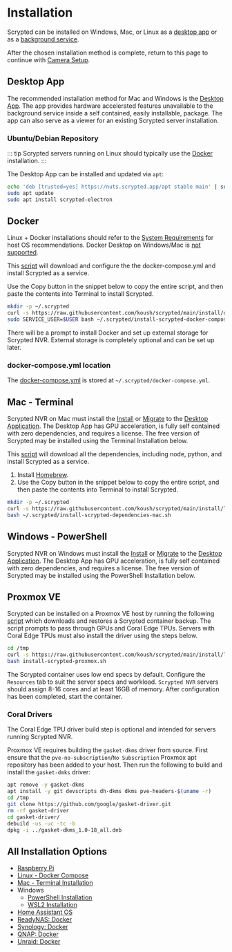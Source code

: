 # Installation

Scrypted can be installed on Windows, Mac, or Linux as a [desktop app](#desktop-app) or as a [background service](#background-service).

After the chosen installation method is complete, return to this page to continue with [Camera Setup](/camera-preparation.md).

## Desktop App

The recommended installation method for Mac and Windows is the [Desktop App](/desktop-application). The app provides hardware accelerated 
features unavailable to the background service inside a self contained, easily installable, package. The app can also serve as a viewer for an existing Scrypted server installation.

### Ubuntu/Debian Repository

::: tip
Scrypted servers running on Linux should typically use the [Docker](#docker) installation. 
:::

The Desktop App can be installed and updated via `apt`: 

```sh
echo 'deb [trusted=yes] https://nuts.scrypted.app/apt stable main' | sudo tee /etc/apt/sources.list.d/scrypted.list
sudo apt update
sudo apt install scrypted-electron
```

## Docker

Linux + Docker installations should refer to the [System Requirements](/server-hardware#scrypted-host-operating-system) for host OS recommendations. Docker Desktop on Windows/Mac is [not supported](https://github.com/koush/scrypted/wiki/Installation:-Docker-Desktop).

This [script](https://github.com/koush/scrypted/blob/main/install/docker/install-scrypted-docker-compose.sh) will download and configure the the docker-compose.yml and install Scrypted as a service.

Use the Copy button in the snippet below to copy the entire script, and then paste the contents into Terminal to install Scrypted.

```sh
mkdir -p ~/.scrypted
curl -s https://raw.githubusercontent.com/koush/scrypted/main/install/docker/install-scrypted-docker-compose.sh > ~/.scrypted/install-scrypted-docker-compose.sh 
sudo SERVICE_USER=$USER bash ~/.scrypted/install-scrypted-docker-compose.sh
```

There will be a prompt to install Docker and set up external storage for Scrypted NVR. External storage is completely optional and can be set up later.

<!--@include: ./server-port.md-->


### docker-compose.yml location

The [docker-compose.yml](https://github.com/koush/scrypted/blob/main/install/docker/docker-compose.yml) is stored at `~/.scrypted/docker-compose.yml`.


## Mac - Terminal

Scrypted NVR on Mac must install the [Install](/desktop-application) or [Migrate](/migration.md#migrating-to-the-desktop-application) to the [Desktop Application](#desktop-app). The Desktop App has GPU acceleration, is fully self contained with zero dependencies, and requires a license. The free version of Scrypted may be installed using the Terminal Installation below.

This [script](https://github.com/koush/scrypted/blob/main/install/local/install-scrypted-dependencies-mac.sh) will download all the dependencies, including node, python, and install Scrypted as a service.

1. Install [Homebrew](https://brew.sh).
2. Use the Copy button in the snippet below to copy the entire script, and then paste the contents into Terminal to install Scrypted.

```sh
mkdir -p ~/.scrypted
curl -s https://raw.githubusercontent.com/koush/scrypted/main/install/local/install-scrypted-dependencies-mac.sh > ~/.scrypted/install-scrypted-dependencies-mac.sh 
bash ~/.scrypted/install-scrypted-dependencies-mac.sh
```

<!--@include: ./server-port.md-->

## Windows - PowerShell

Scrypted NVR on Windows must install the [Install](/desktop-application) or [Migrate](/migration.md#migrating-to-the-desktop-application) to the [Desktop Application](#desktop-app). The Desktop App has GPU acceleration, is fully self contained with zero dependencies, and requires a license. The free version of Scrypted may be installed using the PowerShell Installation below.


## Proxmox VE

Scrypted can be installed on a Proxmox VE host by running the following [script](https://github.com/koush/scrypted/blob/main/install/local/install-scrypted-proxmox.sh) which downloads and restores a Scrypted container backup. The script prompts to pass through GPUs and Coral Edge TPUs. Servers with Coral Edge TPUs must also install the driver using the steps below.

```sh
cd /tmp
curl -s https://raw.githubusercontent.com/koush/scrypted/main/install/local/install-scrypted-proxmox.sh > install-scrypted-proxmox.sh
bash install-scrypted-proxmox.sh
```

The Scrypted container uses low end specs by default. Configure the `Resources` tab to suit the server specs and workload. `Scrypted NVR` servers should assign 8-16 cores and at least 16GB of memory. After configuration has been completed, start the container.

<!--@include: ./server-port.md-->



### Coral Drivers

The Coral Edge TPU driver build step is optional and intended for servers running Scrypted NVR.

Proxmox VE requires building the `gasket-dkms` driver from source. First ensure that the `pve-no-subscription`/`No Subscription` Proxmox apt repository has been added to your host. Then run the following to build and install the `gasket-dmks` driver:

```sh
apt remove -y gasket-dkms
apt install -y git devscripts dh-dkms dkms pve-headers-$(uname -r)
cd /tmp
git clone https://github.com/google/gasket-driver.git
rm -rf gasket-driver
cd gasket-driver/
debuild -us -uc -tc -b
dpkg -i ../gasket-dkms_1.0-18_all.deb 
```

## All Installation Options

 * [Raspberry Pi](https://github.com/koush/scrypted/wiki/Installation:-Raspberry-Pi)
 * [Linux - Docker Compose](https://github.com/koush/scrypted/wiki/Installation:-Docker-Compose-Linux)
 * [Mac - Terminal Installation](https://github.com/koush/scrypted/wiki/Installation:-Mac)
 * Windows
   * [PowerShell Installation](https://github.com/koush/scrypted/wiki/Installation:-Windows)
   * [WSL2 Installation](https://github.com/koush/scrypted/wiki/Installation:-WSL2-Windows)
 * [Home Assistant OS](https://github.com/koush/scrypted/wiki/Installation:-Home-Assistant-OS)
 * [ReadyNAS: Docker](https://github.com/koush/scrypted/wiki/Installation:-Docker-ReadyNAS)
 * [Synology: Docker](https://github.com/koush/scrypted/wiki/Installation:-Docker-Synology-NAS)
 * [QNAP: Docker](https://github.com/koush/scrypted/wiki/Installation:-Docker-QNAP-NAS)
 * [Unraid: Docker](https://github.com/koush/scrypted/wiki/Installation:-Docker-Unraid)
